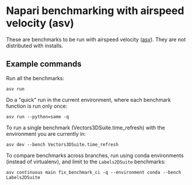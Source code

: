 # Napari benchmarking with airspeed velocity (asv)

These are benchmarks to be run with airspeed velocity 
([asv](https://asv.readthedocs.io/en/stable/)). They are not distributed with
installs.

## Example commands

Run all the benchmarks:

`asv run`

Do a "quick" run in the current environment, where each benchmark function is run only once:

`asv run --python=same -q`

To run a single benchmark (Vectors3DSuite.time_refresh) with the environment you are currently in:

`asv dev --bench Vectors3DSuite.time_refresh`

To compare benchmarks across branches, run using conda environments (instead of virtualenv), and limit to the `Labels2DSuite` benchmarks:

`asv continuous main fix_benchmark_ci -q --environment conda --bench Labels2DSuite`
